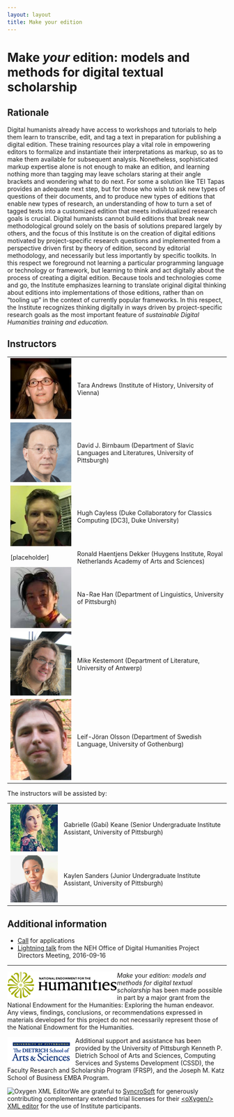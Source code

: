 ```yaml
---
layout: layout
title: Make your edition
---
```


# Make _your_ edition: models and methods for digital textual scholarship

## Rationale

Digital humanists already have access to workshops and tutorials to help them learn to transcribe, edit, and tag a text in preparation for publishing a digital edition. These training resources play a vital role in empowering editors to formalize and instantiate their interpretations as markup, so as to make them available for subsequent analysis. Nonetheless, sophisticated markup expertise alone is not enough to make an edition, and learning nothing more than tagging may leave scholars staring at their angle brackets and wondering what to do next. For some a solution like TEI Tapas provides an adequate next step, but for those who wish to ask new types of questions of their documents, and to produce new types of editions that enable new types of research, an understanding of how to turn a set of tagged texts into a customized edition that meets individualized research goals is crucial. Digital humanists cannot build editions that break new methodological ground solely on the basis of solutions prepared largely by others, and the focus of this Institute is on the creation of digital editions motivated by project-specific research questions and implemented from a perspective driven first by theory of edition, second by editorial methodology, and necessarily but less importantly by specific toolkits. In this respect we foreground not learning a particular programming language or technology or framework, but learning to think and act digitally about the process of creating a digital edition. Because tools and technologies come and go, the Institute emphasizes learning to translate original digital thinking about editions into implementations of those editions, rather than on “tooling up” in the context of currently popular frameworks. In this respect, the Institute recognizes thinking digitally in ways driven by project-specific research goals as the most important feature of _sustainable Digital Humanities training and education._

## Instructors

<table>
<tr><td><img src="images/tla.jpg" width="200px" alt="[Andrews picture]"/></td><td>Tara Andrews (Institute of History, University of Vienna)</td></tr>
<tr><td><img src="images/djb.jpg" width="200px" alt="[Birnbaum picture]"/></td><td>David J. Birnbaum (Department of Slavic Languages and Literatures, University of Pittsburgh)
</td></tr>
<tr><td><img src="images/hc.png" width="200px" alt="[Cayless picture]"/></td><td>Hugh Cayless (Duke Collaboratory for Classics Computing [DC3], Duke University)</td></tr>
<tr><td>[placeholder]</td><td>Ronald Haentjens Dekker (Huygens Institute, Royal Netherlands Academy of Arts and Sciences)</td></tr>
<tr><td><img src="images/nrh.jpeg" alt="[Han picture]" width="200px"/></td><td>Na-Rae Han (Department of Linguistics, University of Pittsburgh)</td></tr>
<tr><td><img src="images/mk.jpg" width="200px" alt="[Kestemont picture]"></td><td>Mike Kestemont (Department of Literature, University of Antwerp)</td></tr>
<tr><td><img src="images/ljo.jpg" width="200px" alt="[Olsson picture]"/></td><td>Leif-Jöran Olsson (Department of Swedish Language, University of Gothenburg)</td></tr>
</table>

The instructors will be assisted by:

<table>
<tr><td><img src="images/gak.jpg" width="200px" alt="[Keane picture]"/></td><td>Gabrielle (Gabi) Keane (Senior Undergraduate Institute Assistant, University of Pittsburgh)</td></tr>
<tr><td><img src="images/ks.jpg" width="200px" alt="[Sanders image]"/></td><td>Kaylen Sanders (Junior Undergraduate Institute Assistant, University of Pittsburgh)</td></tr>
</table>
 
## Additional information

* [Call](admin/call.md) for applications
* [Lightning talk](admin/lightning.md) from the NEH Office of Digital Humanities Project Directors Meeting, 2016-09-16

____
<a href="https://www.neh.gov/" title="National Endowment for the Humanities"><img align="left" src="images/neh_logo_horizontal_rgb.jpg" alt="NEH" class="rpad"></a>_Make_ your _edition: models and methods for digital textual scholarship_ has been made possible in part by a major grant from the National Endowment for the Humanities: Exploring the human endeavor. Any views, findings, conclusions, or recommendations expressed in materials developed for this project do not necessarily represent those of the National Endowment for the Humanities.

<a href="http://www.as.pitt.edu" title="Dietrich School of Arts and Sciences"><img align="left" src="images/aslogobsm.jpg" alt="Dietrich School of Arts and Sciences" class="rpad"></a>Additional support and assistance has been provided by the University of Pittsburgh Kenneth P. Dietrich School of Arts and Sciences, Computing Services and Systems Development (CSSD), the Faculty Research and Scholarship Program (FRSP), and the Joseph M. Katz School of Business EMBA Program. 

<a href="http://www.oxygenxml.com" title="Oxygen XML Editor"><img align="left" src="http://www.oxygenxml.com/img/resources/oxygen190x62.png" alt="Oxygen XML Editor" class="rpad"/></a>We are grateful to [SyncroSoft](http://www.sync.ro/) for generously contributing complementary extended trial licenses for their [\<oXygen/\> XML editor](https://www.oxygenxml.com/) for the use of Institute participants.